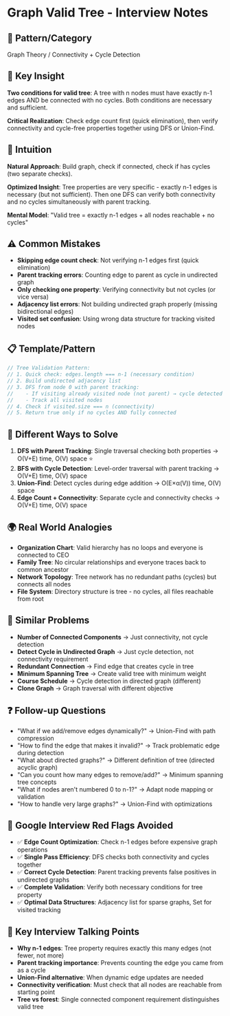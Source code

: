 # Graph Valid Tree - Interview Notes

## 🔧 Pattern/Category

Graph Theory / Connectivity + Cycle Detection

## 🔑 Key Insight

**Two conditions for valid tree**: A tree with n nodes must have exactly n-1 edges AND be connected with no cycles. Both conditions are necessary and sufficient.

**Critical Realization**: Check edge count first (quick elimination), then verify connectivity and cycle-free properties together using DFS or Union-Find.

## 🧠 Intuition

**Natural Approach**: Build graph, check if connected, check if has cycles (two separate checks).

**Optimized Insight**: Tree properties are very specific - exactly n-1 edges is necessary (but not sufficient). Then one DFS can verify both connectivity and no cycles simultaneously with parent tracking.

**Mental Model**: "Valid tree = exactly n-1 edges + all nodes reachable + no cycles"

## ⚠️ Common Mistakes

- **Skipping edge count check**: Not verifying n-1 edges first (quick elimination)
- **Parent tracking errors**: Counting edge to parent as cycle in undirected graph
- **Only checking one property**: Verifying connectivity but not cycles (or vice versa)
- **Adjacency list errors**: Not building undirected graph properly (missing bidirectional edges)
- **Visited set confusion**: Using wrong data structure for tracking visited nodes

## 📋 Template/Pattern

```javascript
// Tree Validation Pattern:
// 1. Quick check: edges.length === n-1 (necessary condition)
// 2. Build undirected adjacency list
// 3. DFS from node 0 with parent tracking:
//    - If visiting already visited node (not parent) → cycle detected
//    - Track all visited nodes
// 4. Check if visited.size === n (connectivity)
// 5. Return true only if no cycles AND fully connected
```

## 🔄 Different Ways to Solve

1. **DFS with Parent Tracking**: Single traversal checking both properties → O(V+E) time, O(V) space ⭐
2. **BFS with Cycle Detection**: Level-order traversal with parent tracking → O(V+E) time, O(V) space
3. **Union-Find**: Detect cycles during edge addition → O(E×α(V)) time, O(V) space
4. **Edge Count + Connectivity**: Separate cycle and connectivity checks → O(V+E) time, O(V) space

## 🌍 Real World Analogies

- **Organization Chart**: Valid hierarchy has no loops and everyone is connected to CEO
- **Family Tree**: No circular relationships and everyone traces back to common ancestor  
- **Network Topology**: Tree network has no redundant paths (cycles) but connects all nodes
- **File System**: Directory structure is tree - no cycles, all files reachable from root

## 🔗 Similar Problems

- **Number of Connected Components** → Just connectivity, not cycle detection
- **Detect Cycle in Undirected Graph** → Just cycle detection, not connectivity requirement
- **Redundant Connection** → Find edge that creates cycle in tree
- **Minimum Spanning Tree** → Create valid tree with minimum weight
- **Course Schedule** → Cycle detection in directed graph (different)
- **Clone Graph** → Graph traversal with different objective

## ❓ Follow-up Questions

- "What if we add/remove edges dynamically?" → Union-Find with path compression
- "How to find the edge that makes it invalid?" → Track problematic edge during detection
- "What about directed graphs?" → Different definition of tree (directed acyclic graph)
- "Can you count how many edges to remove/add?" → Minimum spanning tree concepts
- "What if nodes aren't numbered 0 to n-1?" → Adapt node mapping or validation
- "How to handle very large graphs?" → Union-Find with optimizations

## 🚨 Google Interview Red Flags Avoided

- ✅ **Edge Count Optimization**: Check n-1 edges before expensive graph operations
- ✅ **Single Pass Efficiency**: DFS checks both connectivity and cycles together
- ✅ **Correct Cycle Detection**: Parent tracking prevents false positives in undirected graphs
- ✅ **Complete Validation**: Verify both necessary conditions for tree property
- ✅ **Optimal Data Structures**: Adjacency list for sparse graphs, Set for visited tracking

## 🎯 Key Interview Talking Points

- **Why n-1 edges**: Tree property requires exactly this many edges (not fewer, not more)
- **Parent tracking importance**: Prevents counting the edge you came from as a cycle
- **Union-Find alternative**: When dynamic edge updates are needed
- **Connectivity verification**: Must check that all nodes are reachable from starting point
- **Tree vs forest**: Single connected component requirement distinguishes valid tree
